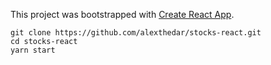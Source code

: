 This project was bootstrapped with [Create React App](https://github.com/facebook/create-react-app).

```
git clone https://github.com/alexthedar/stocks-react.git
cd stocks-react
yarn start
```
